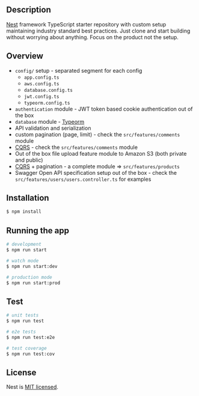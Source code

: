 ## Description

[Nest](https://github.com/nestjs/nest) framework TypeScript starter repository with custom setup maintaining industry standard best practices. Just clone and start building without worrying about anything. Focus on the product not the setup.

## Overview

- `config/` setup - separated segment for each config
	- `app.config.ts`
	- `aws.config.ts`
	- `database.config.ts`
	- `jwt.config.ts`
	- `typeorm.config.ts`
- `authentication` module - JWT token based cookie authentication out of the box
- `database` module - [Typeorm](https://typeorm.io/)
- API validation and serialization
- custom pagination (page, limit) - check the `src/features/comments` module
- [CQRS](https://docs.nestjs.com/recipes/cqrs) - check the `src/features/comments` module
- Out of the box file upload feature module to Amazon S3 (both private and public)
- [CQRS](https://docs.nestjs.com/recipes/cqrs) + pagination - a complete module => `src/features/products`
- Swagger Open API specification setup out of the box - check the `src/features/users/users.controller.ts` for examples

## Installation

```bash
$ npm install
```

## Running the app

```bash
# development
$ npm run start

# watch mode
$ npm run start:dev

# production mode
$ npm run start:prod
```

## Test

```bash
# unit tests
$ npm run test

# e2e tests
$ npm run test:e2e

# test coverage
$ npm run test:cov
```

## License

Nest is [MIT licensed](LICENSE).
